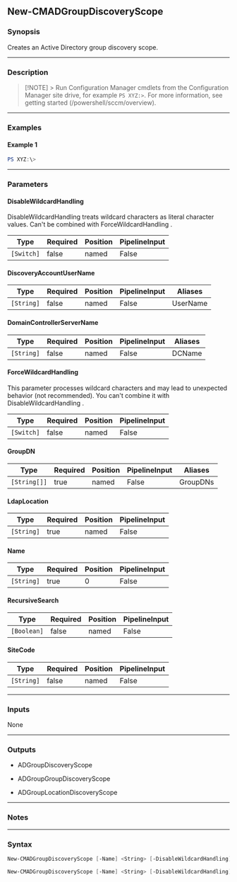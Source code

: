New-CMADGroupDiscoveryScope
---------------------------




### Synopsis
Creates an Active Directory group discovery scope.



---


### Description

> [!NOTE] > Run Configuration Manager cmdlets from the Configuration Manager site drive, for example `PS XYZ:>`. For more information, see getting started (/powershell/sccm/overview).



---


### Examples
#### Example 1
```PowerShell
PS XYZ:\>
```



---


### Parameters
#### **DisableWildcardHandling**

DisableWildcardHandling treats wildcard characters as literal character values. Can't be combined with ForceWildcardHandling .






|Type      |Required|Position|PipelineInput|
|----------|--------|--------|-------------|
|`[Switch]`|false   |named   |False        |



#### **DiscoveryAccountUserName**








|Type      |Required|Position|PipelineInput|Aliases |
|----------|--------|--------|-------------|--------|
|`[String]`|false   |named   |False        |UserName|



#### **DomainControllerServerName**








|Type      |Required|Position|PipelineInput|Aliases|
|----------|--------|--------|-------------|-------|
|`[String]`|false   |named   |False        |DCName |



#### **ForceWildcardHandling**

This parameter processes wildcard characters and may lead to unexpected behavior (not recommended). You can't combine it with DisableWildcardHandling .






|Type      |Required|Position|PipelineInput|
|----------|--------|--------|-------------|
|`[Switch]`|false   |named   |False        |



#### **GroupDN**








|Type        |Required|Position|PipelineInput|Aliases |
|------------|--------|--------|-------------|--------|
|`[String[]]`|true    |named   |False        |GroupDNs|



#### **LdapLocation**








|Type      |Required|Position|PipelineInput|
|----------|--------|--------|-------------|
|`[String]`|true    |named   |False        |



#### **Name**








|Type      |Required|Position|PipelineInput|
|----------|--------|--------|-------------|
|`[String]`|true    |0       |False        |



#### **RecursiveSearch**








|Type       |Required|Position|PipelineInput|
|-----------|--------|--------|-------------|
|`[Boolean]`|false   |named   |False        |



#### **SiteCode**








|Type      |Required|Position|PipelineInput|
|----------|--------|--------|-------------|
|`[String]`|false   |named   |False        |





---


### Inputs
None





---


### Outputs
* ADGroupDiscoveryScope


* ADGroupGroupDiscoveryScope


* ADGroupLocationDiscoveryScope






---


### Notes




---


### Syntax
```PowerShell
New-CMADGroupDiscoveryScope [-Name] <String> [-DisableWildcardHandling] [-DiscoveryAccountUserName <String>] [-DomainControllerServerName <String>] [-ForceWildcardHandling] -GroupDN <String[]> [-SiteCode <String>] [<CommonParameters>]
```
```PowerShell
New-CMADGroupDiscoveryScope [-Name] <String> [-DisableWildcardHandling] [-DiscoveryAccountUserName <String>] [-ForceWildcardHandling] -LdapLocation <String> [-RecursiveSearch <Boolean>] [-SiteCode <String>] [<CommonParameters>]
```

